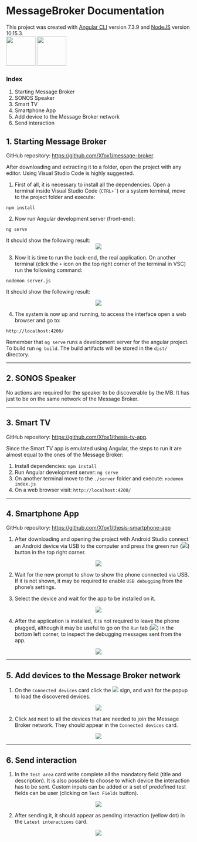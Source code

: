 # MessageBroker Documentation
This project was created with [Angular CLI](https://github.com/angular/angular-cli) version 7.3.9 and [NodeJS](https://nodejs.org/) version 10.15.3.  
<img src="https://angular.io/assets/images/logos/angular/angular.svg" width="80"/>
<img src="https://nodejs.org/static/images/logos/nodejs-new-pantone-black.png" width="80"/>

### Index
1. Starting Message Broker
2. SONOS Speaker
3. Smart TV
4. Smartphone App
5. Add device to the Message Broker network
6. Send interaction

## 1. Starting Message Broker
GitHub repository: https://github.com/Xfox1/message-broker.

After downloading and extracting it to a folder, open the project with any editor. Using Visual Studio Code is highly suggested.

1. First of all, it is necessary to install all the dependencies. Open a terminal inside Visual Studio Code (`` CTRL+` ``) or a system terminal, move to the project folder and execute:
```
npm install
```

2. Now run Angular development server (front-end):
```
ng serve
```
It should show the following result:
<span style="display:block;text-align:center">
  <img src="./.readme/ng_serve_angular.png"/>
</span>

3. Now it is time to run the back-end, the real application. On another terminal (click the `+` icon on the top right corner of the terminal in VSC) run the following command:
```
nodemon server.js
```
It should show the following result:

<span style="display:block;text-align:center">
  <img src="./.readme/nodemon_server_js.png"/>
</span>

4. The system is now up and running, to access the interface open a web browser and go to:
```
http://localhost:4200/
```


Remember that `ng serve` runs a development server for the angular project. To build run `ng build`. The build artifacts will be stored in the `dist/` directory.

---

## 2. SONOS Speaker
No actions are required for the speaker to be discoverable by the MB. It has just to be on the same network of the Message Broker.

---

## 3. Smart TV
GitHub repository: https://github.com/Xfox1/thesis-tv-app.

Since the Smart TV app is emulated using Angular, the steps to run it are almost equal to the ones of the Message Broker:

1. Install dependencies: `npm install`
2. Run Angular development server: `ng serve`
3. On another terminal move to the `./server` folder and execute: `nodemon index.js`
4. On a web browser visit: `http://localhost:4200/`

---

## 4. Smartphone App
GitHub repository: https://github.com/Xfox1/thesis-smartphone-app

1. After downloading and opening the project with Android Studio connect an Android device via USB to the computer and press the green run (<img src="./.readme/run_button.png">) button in the top right corner.

<span style="display:block;text-align:center">
  <img src="./.readme/android_studio_top_bar.png"/>
</span>

2. Wait for the new prompt to show to show the phone connected via USB. If it is not shown, it may be required to enable `USB debugging` from the phone’s settings.

3. Select the device and wait for the app to be installed on it.

<span style="display:block;text-align:center">
  <img src="./.readme/android_studio_run_app.png"/>
</span>

4. After the application is installed, it is not required to leave the phone plugged, although it may be useful to go on the `Run` tab (<img src="./.readme/run_button_2.png">) in the bottom left corner, to inspect the debugging messages sent from the app.

<span style="display:block;text-align:center">
  <img src="./.readme/android_studio_debug.png"/>
</span>

---

## 5. Add devices to the Message Broker network

1. On the `Connected devices` card click the <img src="./.readme/plus.png"> sign, and wait for the popup to load the discovered devices.

<span style="display:block;text-align:center">
  <img src="./.readme/mb_add_device.png"/>
</span>

2. Click `Add` next to all the devices that are needed to join the Message Broker network. They should appear in the `Connected devices` card.

<span style="display:block;text-align:center">
  <img src="./.readme/mb_connected_devices.png"/>
</span>

---

## 6. Send interaction

1. In the `Test area` card write complete all the mandatory field (title and description). It is also possible to choose to which device the interaction has to be sent. Custom inputs can be added or a set of predefined test fields can be user (clicking on `Test Fields` button).

<span style="display:block;text-align:center">
  <img src="./.readme/mb_test_area.png"/>
</span>

2. After sending it, it should appear as pending interaction (yellow dot) in the `Latest interactions` card.

<span style="display:block;text-align:center">
  <img src="./.readme/mb_latest_interactions.png"/>
</span>
